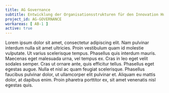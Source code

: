 ```yaml
---
title: AG Governance
subtitle: Entwicklung der Organisationsstrukturen für den Innovation Hub Inklusion
project_id: AG-GOVERNANCE
workareas: [ AB-1 ]
active: true
---
```

Lorem ipsum dolor sit amet, consectetur adipiscing elit. Nam pulvinar interdum nulla sit amet ultricies. Proin vestibulum quam id molestie vulputate. Ut varius scelerisque tempus. Phasellus quis interdum mauris. Maecenas eget malesuada urna, vel tempus ex. Cras in leo eget velit sodales semper. Cras ut ornare ante, quis efficitur tellus. Phasellus eget egestas augue. Nulla et nisl ac quam feugiat scelerisque. Phasellus faucibus pulvinar dolor, ut ullamcorper elit pulvinar et. Aliquam eu mattis dolor, at dapibus enim. Proin pharetra porttitor ex, sit amet venenatis nisl egestas quis. 